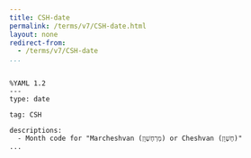 ```yaml
---
title: CSH-date
permalink: /terms/v7/CSH-date.html
layout: none
redirect-from:
  - /terms/v7/CSH-date
...
```


```

%YAML 1.2
---
type: date

tag: CSH

descriptions:
  - Month code for "Marcheshvan (מַרְחֶשְׁוָן) or Cheshvan (חֶשְׁוָן)"
...

```